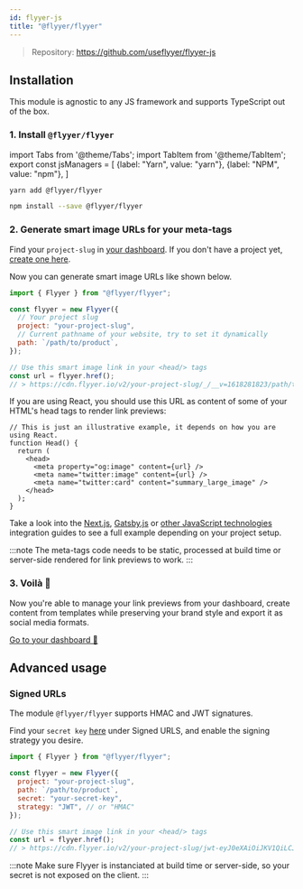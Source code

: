 ```yaml
---
id: flyyer-js
title: "@flyyer/flyyer"
---
```


> Repository: https://github.com/useflyyer/flyyer-js

## Installation

This module is agnostic to any JS framework and supports TypeScript out of the box.

### 1. Install `@flyyer/flyyer`

<!-- MDX variables -->
import Tabs from '@theme/Tabs';
import TabItem from '@theme/TabItem';
export const jsManagers = [
  {label: "Yarn", value: "yarn"},
  {label: "NPM", value: "npm"},
]

<Tabs groupId="js-manager" defaultValue="yarn" values={jsManagers}>
<TabItem value="yarn">

```bash title="Terminal.app"
yarn add @flyyer/flyyer
```

</TabItem>

<TabItem value="npm">

```bash title="Terminal.app"
npm install --save @flyyer/flyyer
```

</TabItem>
</Tabs>

### 2. Generate smart image URLs for your meta-tags

Find your `project-slug` in [your dashboard](https://flyyer.io/dashboard/_/projects/_/integrate?ref=docs). If you don't have a project yet, [create one here](https://flyyer.io/get-started?ref=docs).

Now you can generate smart image URLs like shown below.

```js
import { Flyyer } from "@flyyer/flyyer";

const flyyer = new Flyyer({
  // Your project slug
  project: "your-project-slug",
  // Current pathname of your website, try to set it dynamically
  path: `/path/to/product`,
});

// Use this smart image link in your <head/> tags
const url = flyyer.href();
// > https://cdn.flyyer.io/v2/your-project-slug/_/__v=1618281823/path/to/product
```

If you are using React, you should use this URL as content of some of your HTML's head tags to render link previews:

```tsx
// This is just an illustrative example, it depends on how you are using React.
function Head() {
  return (
    <head>
      <meta property="og:image" content={url} />
      <meta name="twitter:image" content={url} />
      <meta name="twitter:card" content="summary_large_image" />
    </head>
  );
}
```

Take a look into the [Next.js](/guides/javascript/nextjs), [Gatsby.js](/guides/javascript/gatsbyjs) or [other JavaScript technologies](/guides/get-started#javascript-guides) integration guides to see a full example depending on your project setup.

:::note
The meta-tags code needs to be static, processed at build time or server-side rendered for link previews to work.
:::

### 3. Voilà 🎉

Now you're able to manage your link previews from your dashboard, create content from templates while preserving your brand style and export it as social media formats.

[Go to your dashboard 🚀](https://flyyer.io/dashboard/_/projects/_/)

## Advanced usage

### Signed URLs

The module `@flyyer/flyyer` supports HMAC and JWT signatures.

Find your `secret key` [here](https://www.flyyer.io/dashboard/_/projects/_/advanced) under Signed URLS, and enable the signing strategy you desire.

```js {6-7}
import { Flyyer } from "@flyyer/flyyer";

const flyyer = new Flyyer({
  project: "your-project-slug",
  path: `/path/to/product`,
  secret: "your-secret-key",
  strategy: "JWT", // or "HMAC"
});

// Use this smart image link in your <head/> tags
const url = flyyer.href();
// > https://cdn.flyyer.io/v2/your-project-slug/jwt-eyJ0eXAiOiJKV1QiLCJhbGciOiJIUzI1NiJ9.eyJwYXJhbXMiOnsiX19pZCI6ImplYW5zLTEyMyJ9LCJwYXRoIjoiXC9wYXRoXC90b1wvcHJvZHVjdCJ9.X8Vs5SGEA1-3M6bH-h24jhQnbwH95V_G0f-gPhTBTzE?__v=1618283086
```

:::note
Make sure Flyyer is instanciated at build time or server-side, so your secret is not exposed on the client.
:::
